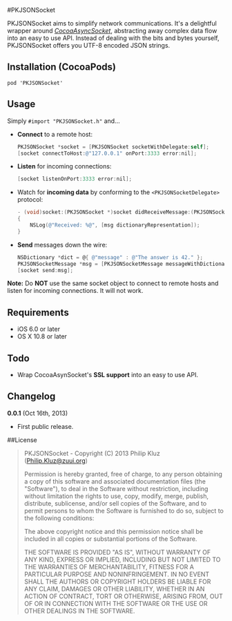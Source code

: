 #PKJSONSocket

PKJSONSocket aims to simplify network communications. It's a delightful wrapper around _[CocoaAsyncSocket](https://github.com/robbiehanson/CocoaAsyncSocket)_, abstracting away complex data flow into an easy to use API. Instead of dealing with the bits and bytes yourself, PKJSONSocket offers you UTF-8 encoded JSON strings.

## Installation (CocoaPods)
```
pod 'PKJSONSocket'
```

## Usage

Simply `#import "PKJSONSocket.h"` and...

- **Connect** to a remote host:

    ``` objective-c
    PKJSONSocket *socket = [PKJSONSocket socketWithDelegate:self];
    [socket connectToHost:@"127.0.0.1" onPort:3333 error:nil];
    ```
    
- **Listen** for incoming connections:
    ``` objective-c
    [socket listenOnPort:3333 error:nil];
    ```

- Watch for **incoming data** by conforming to the `<PKJSONSocketDelegate>` protocol:
    ``` objective-c
    - (void)socket:(PKJSONSocket *)socket didReceiveMessage:(PKJSONSocketMessage *)msg
    {
		NSLog(@"Received: %@", [msg dictionaryRepresentation]);
    }
    ```
    
- **Send** messages down the wire:
    ``` objective-c
    NSDictionary *dict = @{ @"message" : @"The answer is 42." };
    PKJSONSocketMessage *msg = [PKJSONSocketMessage messageWithDictionary:dict];
    [socket send:msg];
    ```
   
**Note:** Do **NOT** use the same socket object to connect to remote hosts and listen for incoming connections. It will not work.

## Requirements
- iOS 6.0 or later
- OS X 10.8 or later

## Todo
- Wrap CocoaAsynSocket's **SSL support** into an easy to use API.

## Changelog

**0.0.1** (Oct 16th, 2013)
- First public release.

##License

> PKJSONSocket - Copyright (C) 2013 Philip Kluz (Philip.Kluz@zuui.org)
>
> Permission is hereby granted, free of charge, to any person obtaining a copy of this software and associated documentation files (the "Software"), to deal in the Software without restriction, including without limitation the rights to use, copy, modify, merge, publish, distribute, sublicense, and/or sell copies of the Software, and to permit persons to whom the Software is furnished to do so, subject to the following conditions:
> 
> The above copyright notice and this permission notice shall be included in all copies or substantial portions of the Software.
> 
> THE SOFTWARE IS PROVIDED "AS IS", WITHOUT WARRANTY OF ANY KIND, EXPRESS OR IMPLIED, INCLUDING BUT NOT LIMITED TO THE WARRANTIES OF MERCHANTABILITY, FITNESS FOR A PARTICULAR PURPOSE AND NONINFRINGEMENT. IN NO EVENT SHALL THE AUTHORS OR COPYRIGHT HOLDERS BE LIABLE FOR ANY CLAIM, DAMAGES OR OTHER LIABILITY, WHETHER IN AN ACTION OF CONTRACT, TORT OR OTHERWISE, ARISING FROM, OUT OF OR IN CONNECTION WITH THE SOFTWARE OR THE USE OR OTHER DEALINGS IN THE SOFTWARE.

